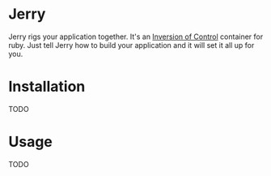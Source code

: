 Jerry
=====

Jerry rigs your application together. It's an [Inversion of Control](https://en.wikipedia.org/wiki/Inversion_of_control)
container for ruby. Just tell Jerry how to build your application and it will set it all up for you.

Installation
============

TODO

Usage
=====

TODO
